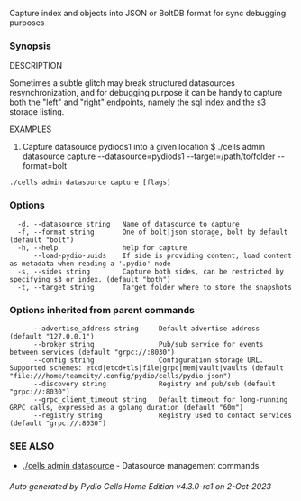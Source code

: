 Capture index and objects into JSON or BoltDB format for sync debugging purposes

### Synopsis


DESCRIPTION

  Sometimes a subtle glitch may break structured datasources resynchronization, and for debugging purpose
  it can be handy to capture both the "left" and "right" endpoints, namely the sql index and the s3 storage listing.

EXAMPLES

  1. Capture datasource pydiods1 into a given location
  $ ./cells admin datasource capture --datasource=pydiods1 --target=/path/to/folder --format=bolt



```
./cells admin datasource capture [flags]
```

### Options

```
  -d, --datasource string   Name of datasource to capture
  -f, --format string       One of bolt|json storage, bolt by default (default "bolt")
  -h, --help                help for capture
      --load-pydio-uuids    If side is providing content, load content as metadata when reading a '.pydio' node
  -s, --sides string        Capture both sides, can be restricted by specifying s3 or index. (default "both")
  -t, --target string       Target folder where to store the snapshots
```

### Options inherited from parent commands

```
      --advertise_address string     Default advertise address (default "127.0.0.1")
      --broker string                Pub/sub service for events between services (default "grpc://:8030")
      --config string                Configuration storage URL. Supported schemes: etcd|etcd+tls|file|grpc|mem|vault|vaults (default "file:///home/teamcity/.config/pydio/cells/pydio.json")
      --discovery string             Registry and pub/sub (default "grpc://:8030")
      --grpc_client_timeout string   Default timeout for long-running GRPC calls, expressed as a golang duration (default "60m")
      --registry string              Registry used to contact services (default "grpc://:8030")
```

### SEE ALSO

* [./cells admin datasource](./cells-admin-datasource)	 - Datasource management commands

###### Auto generated by Pydio Cells Home Edition v4.3.0-rc1 on 2-Oct-2023
